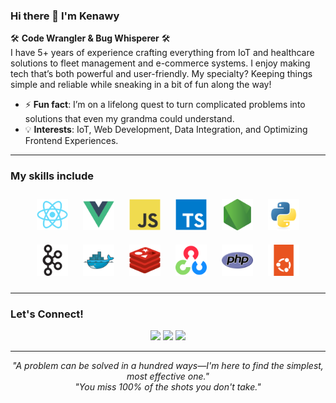 ### Hi there 👋 I'm Kenawy

🛠️ **Code Wrangler & Bug Whisperer** 🛠️  
I have 5+ years of experience crafting everything from IoT and healthcare solutions to fleet management and e-commerce systems. I enjoy making tech that’s both powerful and user-friendly. My specialty? Keeping things simple and reliable while sneaking in a bit of fun along the way!

- ⚡ **Fun fact**: I’m on a lifelong quest to turn complicated problems into solutions that even my grandma could understand.
- 💡 **Interests**: IoT, Web Development, Data Integration, and Optimizing Frontend Experiences.

---

### My skills include

<p align="center">
	<img title="React" alt="React" src="https://raw.githubusercontent.com/devicons/devicon/master/icons/react/react-original.svg" width="50" height="50" style="margin: 10px"/>
	<img title="Vue.js" alt="Vue.js" src="https://raw.githubusercontent.com/devicons/devicon/master/icons/vuejs/vuejs-original.svg" width="50" height="50" style="margin: 10px"/>
	<img title="JavaScript" alt="JavaScript" src="https://raw.githubusercontent.com/devicons/devicon/master/icons/javascript/javascript-original.svg" width="50" height="50" style="margin: 10px"/>
	<img title="TypeScript" alt="TypeScript" src="https://raw.githubusercontent.com/devicons/devicon/master/icons/typescript/typescript-original.svg" width="50" height="50" style="margin: 10px"/>
	<img title="Node.js" alt="Node.js" src="https://raw.githubusercontent.com/devicons/devicon/master/icons/nodejs/nodejs-original.svg" width="50" height="50" style="margin: 10px"/>
	<img title="Python" alt="Python" src="https://raw.githubusercontent.com/devicons/devicon/master/icons/python/python-original.svg" width="50" height="50" style="margin: 10px"/>
	<img title="Apache Kafka" alt="Apache Kafka" src="https://raw.githubusercontent.com/devicons/devicon/master/icons/apachekafka/apachekafka-original.svg" width="50" height="50" style="margin: 10px"/>
	<img title="Docker" alt="Docker" src="https://raw.githubusercontent.com/devicons/devicon/master/icons/docker/docker-original.svg" width="50" height="50" style="margin: 10px"/>
	<img title="Redis" alt="Redis" src="https://raw.githubusercontent.com/devicons/devicon/master/icons/redis/redis-original.svg" width="50" height="50" style="margin: 10px"/>
	<img title="OpenCV" alt="OpenCV" src="https://raw.githubusercontent.com/devicons/devicon/master/icons/opencv/opencv-original.svg" width="50" height="50" style="margin: 10px"/>
	<img title="PHP" alt="PHP" src="https://raw.githubusercontent.com/devicons/devicon/master/icons/php/php-original.svg" width="50" height="50" style="margin: 10px"/>
	<img title="Ubuntu" alt="Ubuntu" src="https://raw.githubusercontent.com/devicons/devicon/master/icons/ubuntu/ubuntu-plain.svg" width="50" height="50" style="margin: 10px"/>
</p>

---

### Let's Connect!
<p align="center">
	<a target="_blank" href="https://linkedin.com/in/osamah-kenawy"><img src="https://img.shields.io/badge/-LinkedIn-0077B5?style=for-the-badge&logo=linkedin&logoColor=white"></img></a>
	<a target="_blank" href="mailto:osamahkenawy@example.com"><img src="https://img.shields.io/badge/-Email-D14836?style=for-the-badge&logo=gmail&logoColor=white"></img></a>
	<a target="_blank" href="https://github.com/osamahkenawy"><img src="https://img.shields.io/badge/-GitHub-181717?style=for-the-badge&logo=github&logoColor=white"></img></a>
</p>

---

<p align="center">
   <i>"A problem can be solved in a hundred ways—I'm here to find the simplest, most effective one."</i>
   <br>
   <i>"You miss 100% of the shots you don't take."</i>
</p>
